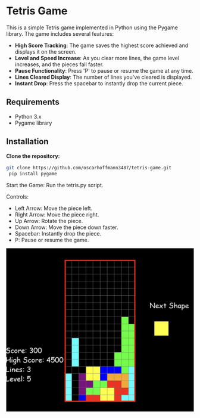 # Tetris Game

This is a simple Tetris game implemented in Python using the Pygame library. The game includes several features:

- **High Score Tracking**: The game saves the highest score achieved and displays it on the screen.
- **Level and Speed Increase**: As you clear more lines, the game level increases, and the pieces fall faster.
- **Pause Functionality**: Press 'P' to pause or resume the game at any time.
- **Lines Cleared Display**: The number of lines you've cleared is displayed.
- **Instant Drop**: Press the spacebar to instantly drop the current piece.

## Requirements

- Python 3.x
- Pygame library

## Installation

**Clone the repository:**

   ```bash
   git clone https://github.com/oscarhoffmann3487/tetris-game.git
    pip install pygame
```

Start the Game: Run the tetris.py script.

Controls:
- Left Arrow: Move the piece left.
- Right Arrow: Move the piece right.
- Up Arrow: Rotate the piece.
- Down Arrow: Move the piece down faster.
- Spacebar: Instantly drop the piece.
- P: Pause or resume the game.

![Tetris](images/tetris.png)